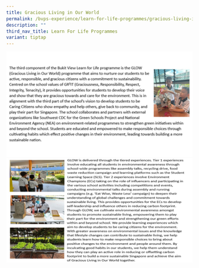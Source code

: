 ```yaml
---
title: Gracious Living in Our World
permalink: /bvps-experience/learn-for-life-programmes/gracious-living-in-our-world/
description: ""
third_nav_title: Learn For Life Programmes
variant: tiptap
---
```

![](/images/BVPS%20Experience/LEARN%20FOR%20LIFE%20PROGRAMMES/Gracious%20living%20in%20our%20world/grit1.jpg)![](/images/BVPS%20Experience/LEARN%20FOR%20LIFE%20PROGRAMMES/Gracious%20living%20in%20our%20world/grit2.jpg)
